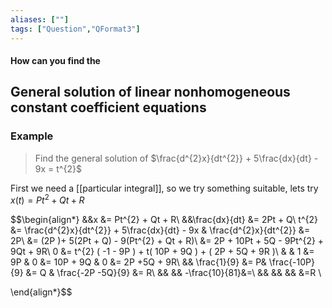 ```yaml
---
aliases: [""]
tags: ["Question","QFormat3"]
---
```


#### How can you find the
## General solution of linear nonhomogeneous constant coefficient equations







### Example

> Find the general solution of $\frac{d^{2}x}{dt^{2}} + 5\frac{dx}{dt} - 9x = t^{2}$

First we need a [[particular integral]], so we try something suitable, lets try $x(t)=Pt^{2} + Qt + R$

$$\begin{align*}
&&x &= Pt^{2} + Qt + R\\
&&\frac{dx}{dt} &= 2Pt + Q\\
t^{2} &= \frac{d^{2}x}{dt^{2}} + 5\frac{dx}{dt} - 9x & \frac{d^{2}x}{dt^{2}} &= 2P\\
 &= (2P )+ 5(2Pt + Q) - 9(Pt^{2} + Qt + R)\\
 &= 2P + 10Pt + 5Q - 9Pt^{2} + 9Qt + 9R\\
 0 &= t^{2} ( -1 - 9P ) + t( 10P + 9Q ) + ( 2P + 5Q + 9R )\\
& & 1 &= 9P & 0 &= 10P + 9Q & 0 &= 2P +5Q + 9R\\
&& \frac{1}{9} &= P& \frac{-10P}{9} &= Q & \frac{-2P -5Q}{9} &= R\\
&& &&  -\frac{10}{81}&=\\
&& && &&  &=R \\

\end{align*}$$
